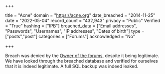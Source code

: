+++

title = "Acne"
domain = "https://acne.org"
date_breached = "2014-11-25"
date = "2022-05-04"
record_count = "432,943"
privacy = "Public"
Verified = "True"
hashing = ["IPB"]
breached_data = ["Email addresses", "Passwords", "Usernames", "IP addresses", "Dates of birth"]
type = ["posts","post"]
categories = ["Forums"]
acknowledged = "No"


+++


Breach was denied by the <a href="https://web.archive.org/web/20211010031017/https://www.acne.org/forums/topic/357380-data-breach/">Owner of the forums</a>, despite it being legitimate. We have looked through the breached database and verified for ourselves that it is indeed legitimate. A full SQL backup was indeed leaked.

